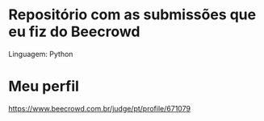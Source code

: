 # Repositório com as submissões que eu fiz do Beecrowd
Linguagem: Python

# Meu perfil
https://www.beecrowd.com.br/judge/pt/profile/671079
